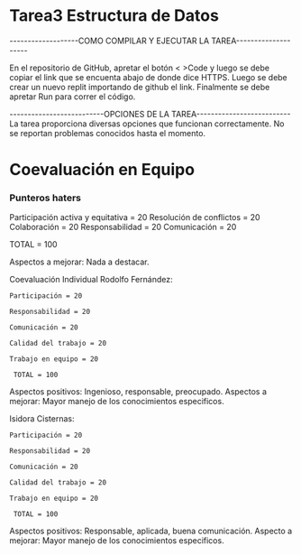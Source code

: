 # Tarea3 Estructura de Datos

-------------------COMO COMPILAR Y EJECUTAR LA TAREA--------------------

En el repositorio de GitHub, apretar el botón < >Code y luego se debe copiar el link que se encuenta abajo de donde dice HTTPS. Luego se debe crear un nuevo replit importando de github el link. Finalmente se debe apretar Run para correr el código.

--------------------------OPCIONES DE LA TAREA--------------------------
La tarea proporciona diversas opciones que funcionan correctamente. No se reportan problemas conocidos hasta el momento. 

# Coevaluación en Equipo
### Punteros haters
Participación activa y equitativa = 20
Resolución de conflictos = 20
Colaboración = 20
Responsabilidad = 20
Comunicación = 20

TOTAL = 100 

Aspectos a mejorar: Nada a destacar.

Coevaluación Individual
Rodolfo Fernández:

    Participación = 20

    Responsabilidad = 20

    Comunicación = 20

    Calidad del trabajo = 20

    Trabajo en equipo = 20

     TOTAL = 100

Aspectos positivos: Ingenioso, responsable, preocupado.
Aspectos a mejorar: Mayor manejo de los conocimientos especificos.

Isidora Cisternas:

    Participación = 20

    Responsabilidad = 20

    Comunicación = 20

    Calidad del trabajo = 20

    Trabajo en equipo = 20

     TOTAL = 100

Aspectos positivos: Responsable, aplicada, buena comunicación.
Aspecto a mejorar: Mayor manejo de los conocimientos especificos.


